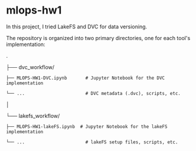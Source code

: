 # mlops-hw1

In this project, I tried LakeFS and DVC for data versioning. 

The repository is organized into two primary directories, one for each tool's implementation:

.

├── dvc_workflow/

    ├── MLOPS-HW1-DVC.ipynb       # Jupyter Notebook for the DVC implementation

    └── ...                       # DVC metadata (.dvc), scripts, etc.

│

└── lakefs_workflow/

    ├── MLOPS-HW1-lakeFS.ipynb  # Jupyter Notebook for the lakeFS implementation
    
    └── ...                       # lakeFS setup files, scripts, etc.
